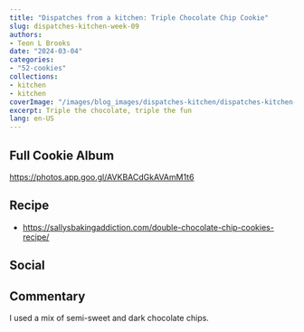 ```yaml
---
title: "Dispatches from a kitchen: Triple Chocolate Chip Cookie"
slug: dispatches-kitchen-week-09
authors:
- Teon L Brooks
date: "2024-03-04"
categories:
- "52-cookies"
collections:
- kitchen
- kitchen
coverImage: "/images/blog_images/dispatches-kitchen/dispatches-kitchen-week-09.jpg"
excerpt: Triple the chocolate, triple the fun
lang: en-US
---
```


<script> import Callout from '$lib/components/Callout.svelte'; </script>

<Callout>
<h2>Full Cookie Album</h2>

<https://photos.app.goo.gl/AVKBACdGkAVAmM1t6>
</Callout>

## Recipe

- https://sallysbakingaddiction.com/double-chocolate-chip-cookies-recipe/

## Social

<div>
    <span id="teonbrooks.com-3kn5b5q5qpu2n"></span>
    <script src="https://assets.bluesky.lol/js/b1.js" data-handle="teonbrooks.com" data-skeet="3kn5b5q5qpu2n"></script>
</div>

## Commentary

I used a mix of semi-sweet and dark chocolate chips.
